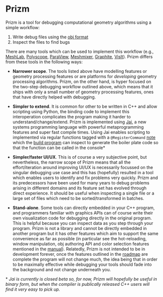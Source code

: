 # Prizm

Prizm is a tool for debugging computational geometry algorithms using a simple workflow:

1. Write debug files using the [obj format](https://paulbourke.net/dataformats/obj/)
2. Inspect the files to find bugs

There are many tools which can be used to implement this workflow (e.g., [MeshLab](https://www.meshlab.net/), [Polyscope](https://polyscope.run/), [ParaView](https://www.paraview.org/), [Meshmixer](https://meshmixer.com/), [Graphite](https://github.com/BrunoLevy/GraphiteThree), [VisIt](https://github.com/visit-dav/visit)). Prizm differs from these tools in the following ways:

* **Narrower scope**. The tools listed above have modelling features or geometry processing features or are platforms for _developing_ geometry processing algorithms. Prizm, on the other hand, is hyper focused on the two-step debugging workflow outlined above, which means that it ships with only a small number of geometry processing features, ones that have directly helped with debugging.

* **Simpler to extend**. It is common for other to be written in C++ and allow scripting using Python, the binding code to implement this interoperation complicates the program making it harder to understand/change/extend.  Prizm is implemented using [Jai](https://youtube.com/playlist?list=PLmV5I2fxaiCKfxMBrNsU1kgKJXD3PkyxO&si=WBp0cEltcc6PuWS5), a new systems programming language with powerful metaprogramming features and super fast compile times. Using Jai enables scripting to implemented via regular functions tagged with a `@RegisterCommand` [note](https://github.com/Jai-Community/Jai-Community-Library/wiki/Metaprogramming#notes) which the [build program](first.jai) can inspect to generate the boiler plate code so that the function can be called in the console*

* **Simpler/faster UI/UX**.  This is of course a very subjective point, but nevertheless, the narrow scope of Prizm means that all the effort/iteration around improving UI/UX is necessarily focussed on the singular debugging use case and this has (hopefully) resulted in a tool which enables users to identify and fix problems very quickly.  Prizm and its predecessors have been used for many years to debug problems arising in different domains and its feature set has evolved through direct experience. It should be useful when inspecting a single file or a large set of files which need to be sorted/transformed in batches.

* **Stand-alone**.  Some tools can directly embedded in your C++ program, and programmers familiar with graphics APIs can of course write their own visualization code for debugging directly in the original program.  This is helpful because you can inspect data as you step through your program.  Prizm is not a library and cannot be directly embedded in another program but it has other features which aim to support the same convenience as far as possible (in particular see the hot-reloading, window manipulation, obj authoring API and color selection features mentioned in the [manual](docs/MANUAL.md)).  Relatedly, Prizm is not intended to be in development forever, once the features outlined in the [roadmap](docs/ROADMAP.md) are complete the program will not change much, the idea being that in order to be maximally effective while debugging your tools should fade into the background and not change underneath you.

\* _Jai is currently is closed beta so, for now, Prizm will hopefully be useful in binary form, but when the compiler is publically released C++ users will find it very easy to pick up._
